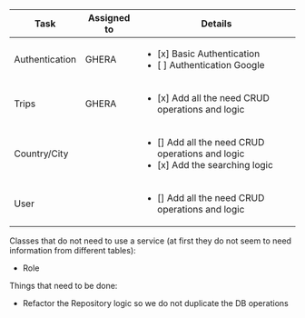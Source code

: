 | Task           | Assigned to | Details                                           | 
|----------------|-------------|---------------------------------------------------|
| Authentication | GHERA       | <ul><li>[x] Basic Authentication</li><li>[ ] Authentication Google</li></ul>  
| Trips          | GHERA       | <ul><li>[x] Add all the need CRUD operations and logic</li>
| Country/City   |             | <ul><li>[] Add all the need CRUD operations and logic</li><li>[x] Add the searching logic</li>
| User           |             | <ul><li>[] Add all the need CRUD operations and logic</li>

Classes that do not need to use a service (at first they do not seem to need information from different tables):
- Role

Things that need to be done:
- Refactor the Repository logic so we do not duplicate the DB operations